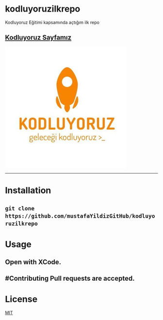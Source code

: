 # kodluyoruzilkrepo
Kodluyoruz Eğitimi kapsamında açtığım ilk repo

[Kodluyoruz Sayfamız](https://www.kodluyoruz.org/)
---
![Kodluyoruz Logo](https://raw.githubusercontent.com/Kodluyoruz/taskforce/git/git/markdown-nedir-nasil-kullaniriz-/figures/kodluyoruz_logo.jpg)

---
# Installation
` git clone https://github.com/mustafaYildizGitHub/kodluyoruzilkrepo ` 
---
# Usage
Open with XCode.
---
#Contributing
Pull requests are accepted.
---
# License
[MIT](https://choosealicense.com/licenses/mit/)

